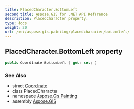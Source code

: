 ```yaml
---
title: PlacedCharacter.BottomLeft
second_title: Aspose.GIS for .NET API Reference
description: PlacedCharacter property. 
type: docs
weight: 20
url: /net/aspose.gis.painting/placedcharacter/bottomleft/
---
```

## PlacedCharacter.BottomLeft property

```csharp
public Coordinate BottomLeft { get; set; }
```

### See Also

* struct [Coordinate](../../../aspose.gis.common/coordinate/)
* class [PlacedCharacter](../)
* namespace [Aspose.Gis.Painting](../../placedcharacter/)
* assembly [Aspose.GIS](../../../)


